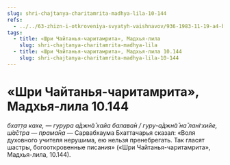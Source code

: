 ```yaml
---
slug: shri-chajtanya-charitamrita-madhya-lila-10-144
refs:
  - ../../63-zhizn-i-otkroveniya-svyatyh-vaishnavov/936-1983-11-19-a4-b1-zhizn-i-sluzhenie-bhugarbhi-gosvami-kashinatha-i-govindy.md
tags:
  - title: «Шри Чайтанья-чаритамрита», Мадхья-лила
    slug: shri-chajtanya-charitamrita-madhya-lila
  - title: «Шри Чайтанья-чаритамрита», Мадхья-лила 10.144
    slug: shri-chajtanya-charitamrita-madhya-lila-10-144
---
```


# «Шри Чайтанья-чаритамрита», Мадхья-лила 10.144

*бхат̣т̣а кахе, — гурура а̄джн̃а̄ хайа балава̄н / гуру-а̄джн̃а̄ на̄ лан̇гхийе, ш́а̄стра — прама̄н̣а* — Сарвабхаума Бхаттачарья сказал: «Воля духовного учителя нерушима, ею нельзя пренебрегать. Так гласят шастры, богооткровенные писания» («Шри Чайтанья-чаритамрита», Мадхья-лила, 10.144).
